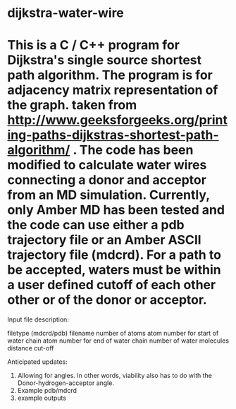 # dijkstra-water-wire
This is a C / C++ program for Dijkstra's single source shortest
path algorithm. The program is for adjacency matrix
representation of the graph.
taken from http://www.geeksforgeeks.org/printing-paths-dijkstras-shortest-path-algorithm/ .
The code has been modified to calculate water wires connecting a donor and acceptor from an MD simulation.
Currently, only Amber MD has been tested and the code can use either a pdb trajectory file 
or an Amber ASCII trajectory file (mdcrd). For a path to be accepted, waters must be within 
a user defined cutoff of each other
other or of the donor or acceptor.
=====================
Input file description:

filetype (mdcrd/pdb)
filename
number of atoms
atom number for start of water chain
atom number for end of water chain
number of water molecules
distance cut-off

Anticipated updates:
1) Allowing for angles. In other words, viability also has to do with the Donor-hydrogen-acceptor angle.
2) Example pdb/mdcrd
3) example outputs

